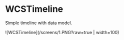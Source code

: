# WCSTimeline
Simple timeline with data model.

![WCSTimeline](/screens/1.PNG?raw=true | width=100)
